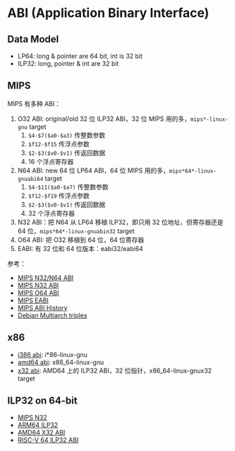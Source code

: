# ABI (Application Binary Interface)

## Data Model

- LP64: long & pointer are 64 bit, int is 32 bit
- ILP32: long, pointer & int are 32 bit

## MIPS

MIPS 有多种 ABI：

1. O32 ABI: original/old 32 位 ILP32 ABI，32 位 MIPS 用的多，`mips*-linux-gnu` target
	1. `$4-$7($a0-$a3)` 传整数参数
	2. `$f12-$f15` 传浮点参数
	3. `$2-$3($v0-$v1)` 传返回数据
	4. 16 个浮点寄存器
2. N64 ABI: new 64 位 LP64 ABI，64 位 MIPS 用的多，`mips*64*-linux-gnuabi64` target
	1. `$4-$11($a0-$a7)` 传整数参数
	2. `$f12-$f19` 传浮点参数
	3. `$2-$3($v0-$v1)` 传返回数据
	4. 32 个浮点寄存器
3. N32 ABI：把 N64 从 LP64 移植 ILP32，即只用 32 位地址，但寄存器还是 64 位，`mips*64*-linux-gnuabin32` target
4. O64 ABI: 把 O32 移植到 64 位，64 位寄存器
5. EABI: 有 32 位和 64 位版本：eabi32/eabi64

参考：

- [MIPS N32/N64 ABI](https://math-atlas.sourceforge.net/devel/assembly/mipsabi64.pdf)
- [MIPS N32 ABI](https://web.archive.org/web/20160121005457/http://techpubs.sgi.com/library/manuals/2000/007-2816-005/pdf/007-2816-005.pdf)
- [MIPS O64 ABI](https://gcc.gnu.org/projects/mipso64-abi.html)
- [MIPS EABI](https://sourceware.org/legacy-ml/binutils/2003-06/msg00436.html)
- [MIPS ABI History](https://web.archive.org/web/20180826012735/https://www.linux-mips.org/wiki/MIPS_ABI_History)
- [Debian Multiarch triples](https://wiki.debian.org/Multiarch/Tuples)

## x86

- [i386 abi](https://gitlab.com/x86-psABIs/i386-ABI): i*86-linux-gnu
- [amd64 abi](https://refspecs.linuxbase.org/elf/x86_64-abi-0.99.pdf): x86_64-linux-gnu
- [x32 abi](https://sites.google.com/site/x32abi/): AMD64 上的 ILP32 ABI，32 位指针，x86_64-linux-gnux32 target

## ILP32 on 64-bit

- [MIPS N32](https://web.archive.org/web/20160121005457/http://techpubs.sgi.com/library/manuals/2000/007-2816-005/pdf/007-2816-005.pdf)
- [ARM64 ILP32](https://wiki.debian.org/Arm64ilp32Port)
- [AMD64 X32 ABI](https://sites.google.com/site/x32abi/)
- [RISC-V 64 ILP32 ABI](https://lwn.net/Articles/951187/)
